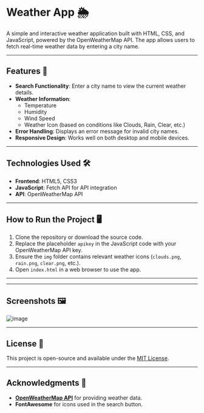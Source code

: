 # Weather App 🌦️

A simple and interactive weather application built with HTML, CSS, and JavaScript, powered by the OpenWeatherMap API. The app allows users to fetch real-time weather data by entering a city name.

---

## Features 🚀
- **Search Functionality**: Enter a city name to view the current weather details.
- **Weather Information**:
  - Temperature
  - Humidity
  - Wind Speed
  - Weather Icon (based on conditions like Clouds, Rain, Clear, etc.)
- **Error Handling**: Displays an error message for invalid city names.
- **Responsive Design**: Works well on both desktop and mobile devices.

---

## Technologies Used 🛠️
- **Frontend**: HTML5, CSS3
- **JavaScript**: Fetch API for API integration
- **API**: OpenWeatherMap API

---

## How to Run the Project 🖥️
1. Clone the repository or download the source code.
2. Replace the placeholder `apikey` in the JavaScript code with your OpenWeatherMap API key.
3. Ensure the `img` folder contains relevant weather icons (`clouds.png`, `rain.png`, `clear.png`, etc.).
4. Open `index.html` in a web browser to use the app.

---

---

## Screenshots 🖼️

![image](https://github.com/user-attachments/assets/ef3492e9-680d-4d65-9f04-51b67243b216)


---

## License 📜
This project is open-source and available under the [MIT License](LICENSE).

---

## Acknowledgments 🙌
- **[OpenWeatherMap API](https://openweathermap.org/api)** for providing weather data.
- **FontAwesome** for icons used in the search button.
